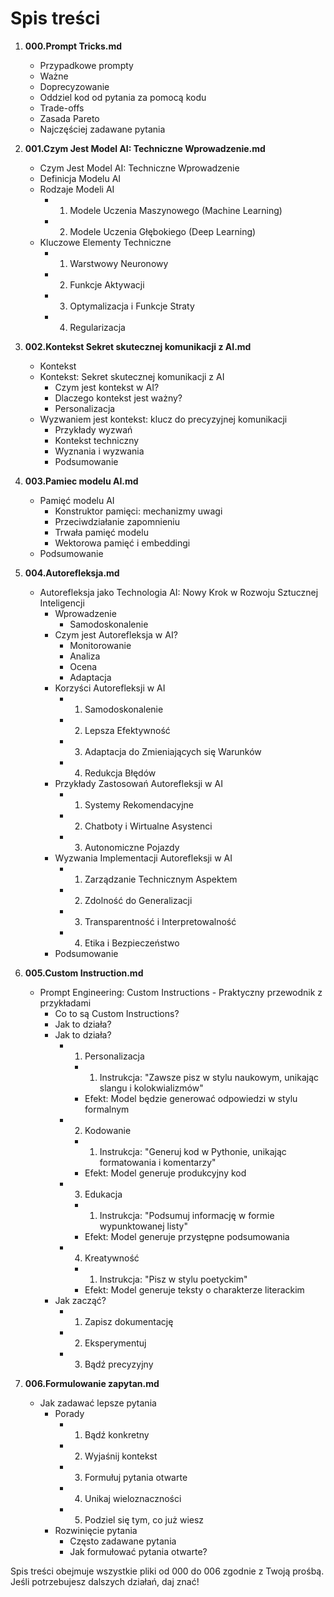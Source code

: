 # Spis treści

1. **000.Prompt Tricks.md**
   - Przypadkowe prompty
   - Ważne
   - Doprecyzowanie
   - Oddziel kod od pytania za pomocą kodu
   - Trade-offs
   - Zasada Pareto
   - Najczęściej zadawane pytania

2. **001.Czym Jest Model AI: Techniczne Wprowadzenie.md**
   - Czym Jest Model AI: Techniczne Wprowadzenie
   - Definicja Modelu AI
   - Rodzaje Modeli AI
     - 1. Modele Uczenia Maszynowego (Machine Learning)
     - 2. Modele Uczenia Głębokiego (Deep Learning)
   - Kluczowe Elementy Techniczne
     - 1. Warstwowy Neuronowy
     - 2. Funkcje Aktywacji
     - 3. Optymalizacja i Funkcje Straty
     - 4. Regularizacja

3. **002.Kontekst Sekret skutecznej komunikacji z AI.md**
   - Kontekst
   - Kontekst: Sekret skutecznej komunikacji z AI
     - Czym jest kontekst w AI?
     - Dlaczego kontekst jest ważny?
     - Personalizacja
   - Wyzwaniem jest kontekst: klucz do precyzyjnej komunikacji
     - Przykłady wyzwań
     - Kontekst techniczny
     - Wyznania i wyzwania
     - Podsumowanie

4. **003.Pamiec modelu AI.md**
   - Pamięć modelu AI
     - Konstruktor pamięci: mechanizmy uwagi
     - Przeciwdziałanie zapomnieniu
     - Trwała pamięć modelu
     - Wektorowa pamięć i embeddingi
   - Podsumowanie

5. **004.Autorefleksja.md**
   - Autorefleksja jako Technologia AI: Nowy Krok w Rozwoju Sztucznej Inteligencji
     - Wprowadzenie
       - Samodoskonalenie
     - Czym jest Autorefleksja w AI?
       - Monitorowanie
       - Analiza
       - Ocena
       - Adaptacja
     - Korzyści Autorefleksji w AI
       - 1. Samodoskonalenie
       - 2. Lepsza Efektywność
       - 3. Adaptacja do Zmieniających się Warunków
       - 4. Redukcja Błędów
     - Przykłady Zastosowań Autorefleksji w AI
       - 1. Systemy Rekomendacyjne
       - 2. Chatboty i Wirtualne Asystenci
       - 3. Autonomiczne Pojazdy
     - Wyzwania Implementacji Autorefleksji w AI
       - 1. Zarządzanie Technicznym Aspektem
       - 2. Zdolność do Generalizacji
       - 3. Transparentność i Interpretowalność
       - 4. Etika i Bezpieczeństwo
     - Podsumowanie

6. **005.Custom Instruction.md**
   - Prompt Engineering: Custom Instructions - Praktyczny przewodnik z przykładami
     - Co to są Custom Instructions?
     - Jak to działa?
     - Jak to działa?
       - 1. Personalizacja
         - 1. Instrukcja: "Zawsze pisz w stylu naukowym, unikając slangu i kolokwializmów"
         - Efekt: Model będzie generować odpowiedzi w stylu formalnym
       - 2. Kodowanie
         - 1. Instrukcja: "Generuj kod w Pythonie, unikając formatowania i komentarzy"
         - Efekt: Model generuje produkcyjny kod
       - 3. Edukacja
         - 1. Instrukcja: "Podsumuj informację w formie wypunktowanej listy"
         - Efekt: Model generuje przystępne podsumowania
       - 4. Kreatywność
         - 1. Instrukcja: "Pisz w stylu poetyckim"
         - Efekt: Model generuje teksty o charakterze literackim
     - Jak zacząć?
       - 1. Zapisz dokumentację
       - 2. Eksperymentuj
       - 3. Bądź precyzyjny

7. **006.Formulowanie zapytan.md**
   - Jak zadawać lepsze pytania
     - Porady
       - 1. Bądź konkretny
       - 2. Wyjaśnij kontekst
       - 3. Formułuj pytania otwarte
       - 4. Unikaj wieloznaczności
       - 5. Podziel się tym, co już wiesz
     - Rozwinięcie pytania
       - Często zadawane pytania
       - Jak formułować pytania otwarte?

Spis treści obejmuje wszystkie pliki od 000 do 006 zgodnie z Twoją prośbą. Jeśli potrzebujesz dalszych działań, daj znać!
